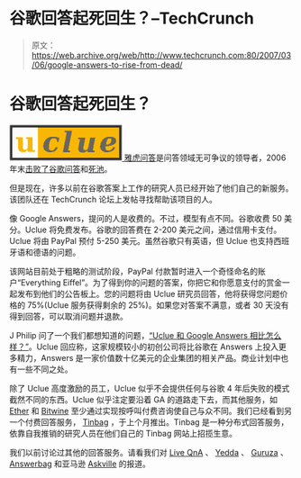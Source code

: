 # 谷歌回答起死回生？–TechCrunch

> 原文：<https://web.archive.org/web/http://www.techcrunch.com:80/2007/03/06/google-answers-to-rise-from-dead/>

# 谷歌回答起死回生？

[![ucluelogo.png](img/e3f54a1ae476ca84c9caf8e83a209e0a.png) ](https://web.archive.org/web/20220820022258/http://uclue.com/) [雅虎问答](https://web.archive.org/web/20220820022258/http://www.beta.techcrunch.com/2006/11/30/yahoos-big-win/)是问答领域无可争议的领导者，2006 年末[击败了谷歌问答](https://web.archive.org/web/20220820022258/http://www.beta.techcrunch.com/2006/11/29/google-has-no-answers/)和[死池](https://web.archive.org/web/20220820022258/http://www.beta.techcrunch.com/tag/deadpool)。

但是现在，许多以前在谷歌答案上工作的研究人员已经开始了他们自己的新服务。该团队还在 TechCrunch 论坛上发帖寻找帮助该项目的人。

像 Google Answers，提问的人是收费的。不过，模型有点不同。谷歌收费 50 美分。Uclue 将免费发布。谷歌的回答费在 2-200 美元之间，通过信用卡支付。Uclue 将由 PayPal 预付 5-250 美元。虽然谷歌只有英语，但 Uclue 也支持西班牙语和德语的问题。

该网站目前处于粗略的测试阶段，PayPal 付款暂时进入一个奇怪命名的账户“Everything Eiffel”。为了得到你的问题的答案，你把它和你愿意支付的赏金一起发布到他们的公告板上。您的问题将由 Uclue 研究员回答，他将获得您问题价格的 75%(Uclue 服务获得剩余的 25%)。如果您对答案不满意，或者 30 天没有得到回答，可以取消问题并退款。

J Philip 问了一个我们都想知道的问题，[“Uclue 和 Google Answers 相比怎么样？”](https://web.archive.org/web/20220820022258/http://uclue.com/?xq=56)。Uclue 回应称，这家规模较小的初创公司将比谷歌在 Answers 上投入更多精力，Answers 是一家价值数十亿美元的企业集团的相关产品。商业计划中也有一些不同之处。

除了 Uclue 高度激励的员工，Uclue 似乎不会提供任何与谷歌 4 年后失败的模式截然不同的东西。Uclue 似乎注定要沿着 GA 的道路走下去，而其他服务，如 [Ether](https://web.archive.org/web/20220820022258/http://www.beta.techcrunch.com/2006/03/01/super-stealth-ether-to-launch-tonight/) 和 [Bitwine](https://web.archive.org/web/20220820022258/http://www.beta.techcrunch.com/2006/11/28/bitwine-gives-acces-to-those-in-the-know/) 至少通过实现按呼叫付费咨询使自己与众不同。我们已经看到另一个付费回答服务， [Tinbag](https://web.archive.org/web/20220820022258/http://www.beta.techcrunch.com/2007/02/13/tinbag-launches-soon-to-enter-deadpool/) ，于上个月推出。Tinbag 是一种分布式回答服务，依靠自我推销的研究人员在他们自己的 Tinbag 网站上招揽生意。

我们以前讨论过其他的回答服务。请看我们对 [Live QnA](https://web.archive.org/web/20220820022258/http://www.beta.techcrunch.com/2006/05/05/microsoft-qna-enters-crowded-market/) 、 [Yedda](https://web.archive.org/web/20220820022258/http://www.beta.techcrunch.com/2006/08/14/stealth-israeli-startup-yedda-launches/) 、 [Guruza](https://web.archive.org/web/20220820022258/http://www.beta.techcrunch.com/2006/06/29/guruza-brings-im-to-expert-questioning/) 、 [Answerbag](https://web.archive.org/web/20220820022258/http://www.beta.techcrunch.com/2006/09/07/answerbag-bets-the-farm-on-widgets-and-an-api/) 和亚马逊 [Askville](https://web.archive.org/web/20220820022258/http://www.beta.techcrunch.com/2006/12/08/amazon-askville-launches-with-dungeons-dragons-angle/) 的报道。